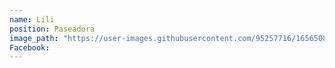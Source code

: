```yaml
---
name: Lili
position: Paseadora
image_path: "https://user-images.githubusercontent.com/95257716/165650819-15650892-9c39-477b-8969-2a8a071e8fbb.jpg"
Facebook:
---
```

